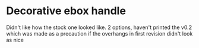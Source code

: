 # Decorative ebox handle
Didn't like how the stock one looked like. 2 options, haven't printed the v0.2 which was made as a precaution if the overhangs in first revision didn't look as nice
